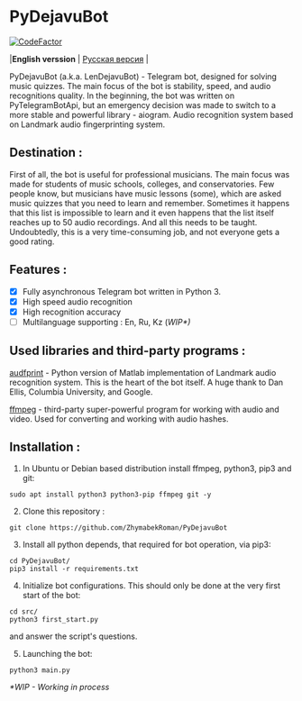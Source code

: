 # PyDejavuBot
[![CodeFactor](https://www.codefactor.io/repository/github/zhymabekroman/pydejavubot/badge)](https://www.codefactor.io/repository/github/zhymabekroman/pydejavubot)

|**English verssion** | [Русская версия](https://github.com/ZhymabekRoman/PyDejavuBot/blob/master/README-RU.md) |

PyDejavuBot (a.k.a. LenDejavuBot) - Telegram bot, designed for solving music quizzes. The main focus of the bot is stability, speed, and audio recognitions quality. In the beginning, the bot was written on PyTelegramBotApi, but an emergency decision was made to switch to a more stable and powerful library - aiogram. Audio recognition system based on Landmark audio fingerprinting system.

## Destination :
First of all, the bot is useful for professional musicians. The main focus was made for students of music schools, colleges, and conservatories. Few people know, but musicians have music lessons (some), which are asked music quizzes that you need to learn and remember. Sometimes it happens that this list is impossible to learn and it even happens that the list itself reaches up to 50 audio recordings. And all this needs to be taught. Undoubtedly, this is a very time-consuming job, and not everyone gets a good rating. 

## Features :
- [x] Fully asynchronous Telegram bot written in Python 3.
- [x] High speed audio recognition 
- [x] High recognition accuracy
- [ ] Multilanguage supporting : En,  Ru, Kz (_WIP*)_

## Used libraries and third-party programs :
[audfprint](https://github.com/dpwe/audfprint) - Python version of Matlab implementation of Landmark audio recognition system. This is the heart of the bot itself. A huge thank to Dan Ellis, Columbia University, and Google.

[ffmpeg](https://ffmpeg.org/) - third-party super-powerful program for working with audio and video. Used for converting and working with audio hashes.

## Installation : 
1) In Ubuntu or Debian based distribution install ffmpeg, python3, pip3 and git:
```
sudo apt install python3 python3-pip ffmpeg git -y
```
2) Clone this repository :
```
git clone https://github.com/ZhymabekRoman/PyDejavuBot
```
3) Install all python depends, that required for bot operation, via pip3: 
```
cd PyDejavuBot/
pip3 install -r requirements.txt
```

4) Initialize bot configurations. This should only be done at the very first start of the bot:
```
cd src/
python3 first_start.py
```
and answer the script's questions.

5) Launching the bot:
```
python3 main.py
```

_*WIP - Working in process_
